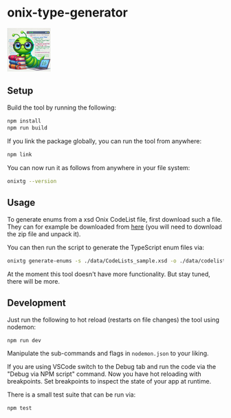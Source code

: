 # onix-type-generator

<img src="static/mascot.png" style="width: 20%; height: 20%"/>

## Setup

Build the tool by running the following:

```bash
npm install
npm run build
```

If you link the package globally, you can run the tool from anywhere:

```bash
npm link
```

You can now run it as follows from anywhere in your file system:

```bash
onixtg --version
```

## Usage

To generate enums from a xsd Onix CodeList file, first download such a file. They can for example be downloaded from [here](https://www.editeur.org/14/Code-Lists/#CodeListFiles) (you will need to download the zip file and unpack it).

You can then run the script to generate the TypeScript enum files via:

```bash
onixtg generate-enums -s ./data/CodeLists_sample.xsd -o ./data/codelist
```

At the moment this tool doesn't have more functionality. But stay tuned, there will be more.

## Development

Just run the following to hot reload (restarts on file changes) the tool using nodemon:

```bash
npm run dev
```

Manipulate the sub-commands and flags in `nodemon.json` to your liking.

If you are using VSCode switch to the Debug tab and run the code via the "Debug via NPM script" command. Now you have hot reloading with breakpoints. Set breakpoints to inspect the state of your app at runtime.

There is a small test suite that can be run via:

```bash
npm test
```
